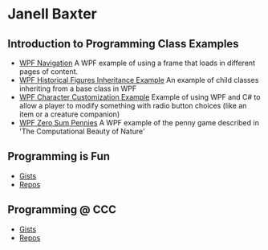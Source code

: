 # Janell Baxter

## Introduction to Programming Class Examples
* [WPF Navigation](https://github.com/janellbaxter/WPF-Navigation) A WPF example of using a frame that loads in different pages of content.
* [WPF Historical Figures Inheritance Example](https://github.com/janellbaxter/HistoricalFigures-InheritanceExample) An example of child classes inheriting from a base class in WPF
* [WPF Character Customization Example](https://github.com/janellbaxter/WPF-CharacterCustomizationExample) Example of using WPF and C# to allow a player to modify something with radio button choices (like an item or a creature companion)
* [WPF Zero Sum Pennies](https://github.com/janellbaxter/zero-sum-pennies) A WPF example of the penny game described in 'The Computational Beauty of Nature'

## Programming is Fun

* [Gists](https://gist.github.com/janellbaxter)
* [Repos](https://github.com/programming-is-fun)

## Programming @ CCC 
* [Gists](https://gist.github.com/janell-baxter)
* [Repos](https://github.com/ProgrammingCCC)
